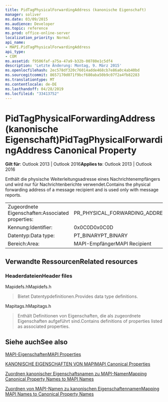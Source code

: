 ```yaml
---
title: PidTagPhysicalForwardingAddress (kanonische Eigenschaft)
manager: soliver
ms.date: 03/09/2015
ms.audience: Developer
ms.topic: reference
ms.prod: office-online-server
localization_priority: Normal
api_name:
- MAPI.PidTagPhysicalForwardingAddress
api_type:
- COM
ms.assetid: f9506faf-a75a-47a9-b32b-00780e1c5df4
description: 'Letzte Änderung: Montag, 9. März 2015'
ms.openlocfilehash: 2ec578df320c76014adde468cb7e86a0c4ab40bd
ms.sourcegitcommit: 8657170d071f9bcf680aba50b9c07f2a4fb82283
ms.translationtype: MT
ms.contentlocale: de-DE
ms.lasthandoff: 04/28/2019
ms.locfileid: "33413752"
---
```

# <a name="pidtagphysicalforwardingaddress-canonical-property"></a><span data-ttu-id="bfc98-103">PidTagPhysicalForwardingAddress (kanonische Eigenschaft)</span><span class="sxs-lookup"><span data-stu-id="bfc98-103">PidTagPhysicalForwardingAddress Canonical Property</span></span>

  
  
<span data-ttu-id="bfc98-104">**Gilt für**: Outlook 2013 | Outlook 2016</span><span class="sxs-lookup"><span data-stu-id="bfc98-104">**Applies to**: Outlook 2013 | Outlook 2016</span></span> 
  
<span data-ttu-id="bfc98-105">Enthält die physische Weiterleitungsadresse eines Nachrichtenempfängers und wird nur für Nachrichtenberichte verwendet.</span><span class="sxs-lookup"><span data-stu-id="bfc98-105">Contains the physical forwarding address of a message recipient and is used only with message reports.</span></span>
  
|||
|:-----|:-----|
|<span data-ttu-id="bfc98-106">Zugeordnete Eigenschaften:</span><span class="sxs-lookup"><span data-stu-id="bfc98-106">Associated properties:</span></span>  <br/> |<span data-ttu-id="bfc98-107">PR_PHYSICAL_FORWARDING_ADDRESS</span><span class="sxs-lookup"><span data-stu-id="bfc98-107">PR_PHYSICAL_FORWARDING_ADDRESS</span></span>  <br/> |
|<span data-ttu-id="bfc98-108">Kennung:</span><span class="sxs-lookup"><span data-stu-id="bfc98-108">Identifier:</span></span>  <br/> |<span data-ttu-id="bfc98-109">0x0C0D</span><span class="sxs-lookup"><span data-stu-id="bfc98-109">0x0C0D</span></span>  <br/> |
|<span data-ttu-id="bfc98-110">Datentyp:</span><span class="sxs-lookup"><span data-stu-id="bfc98-110">Data type:</span></span>  <br/> |<span data-ttu-id="bfc98-111">PT_BINARY</span><span class="sxs-lookup"><span data-stu-id="bfc98-111">PT_BINARY</span></span>  <br/> |
|<span data-ttu-id="bfc98-112">Bereich:</span><span class="sxs-lookup"><span data-stu-id="bfc98-112">Area:</span></span>  <br/> |<span data-ttu-id="bfc98-113">MAPI-Empfänger</span><span class="sxs-lookup"><span data-stu-id="bfc98-113">MAPI Recipient</span></span>  <br/> |
   
## <a name="related-resources"></a><span data-ttu-id="bfc98-114">Verwandte Ressourcen</span><span class="sxs-lookup"><span data-stu-id="bfc98-114">Related resources</span></span>

### <a name="header-files"></a><span data-ttu-id="bfc98-115">Headerdateien</span><span class="sxs-lookup"><span data-stu-id="bfc98-115">Header files</span></span>

<span data-ttu-id="bfc98-116">Mapidefs.h</span><span class="sxs-lookup"><span data-stu-id="bfc98-116">Mapidefs.h</span></span>
  
> <span data-ttu-id="bfc98-117">Bietet Datentypdefinitionen.</span><span class="sxs-lookup"><span data-stu-id="bfc98-117">Provides data type definitions.</span></span>
    
<span data-ttu-id="bfc98-118">Mapitags.h</span><span class="sxs-lookup"><span data-stu-id="bfc98-118">Mapitags.h</span></span>
  
> <span data-ttu-id="bfc98-119">Enthält Definitionen von Eigenschaften, die als zugeordnete Eigenschaften aufgeführt sind.</span><span class="sxs-lookup"><span data-stu-id="bfc98-119">Contains definitions of properties listed as associated properties.</span></span>
    
## <a name="see-also"></a><span data-ttu-id="bfc98-120">Siehe auch</span><span class="sxs-lookup"><span data-stu-id="bfc98-120">See also</span></span>



[<span data-ttu-id="bfc98-121">MAPI-Eigenschaften</span><span class="sxs-lookup"><span data-stu-id="bfc98-121">MAPI Properties</span></span>](mapi-properties.md)
  
[<span data-ttu-id="bfc98-122">KANONISCHE EIGENSCHAFTEN VON MAPI</span><span class="sxs-lookup"><span data-stu-id="bfc98-122">MAPI Canonical Properties</span></span>](mapi-canonical-properties.md)
  
[<span data-ttu-id="bfc98-123">Zuordnen kanonischer Eigenschaftsnamen zu MAPI-Namen</span><span class="sxs-lookup"><span data-stu-id="bfc98-123">Mapping Canonical Property Names to MAPI Names</span></span>](mapping-canonical-property-names-to-mapi-names.md)
  
[<span data-ttu-id="bfc98-124">Zuordnen von MAPI-Namen zu kanonischen Eigenschaftennamen</span><span class="sxs-lookup"><span data-stu-id="bfc98-124">Mapping MAPI Names to Canonical Property Names</span></span>](mapping-mapi-names-to-canonical-property-names.md)

